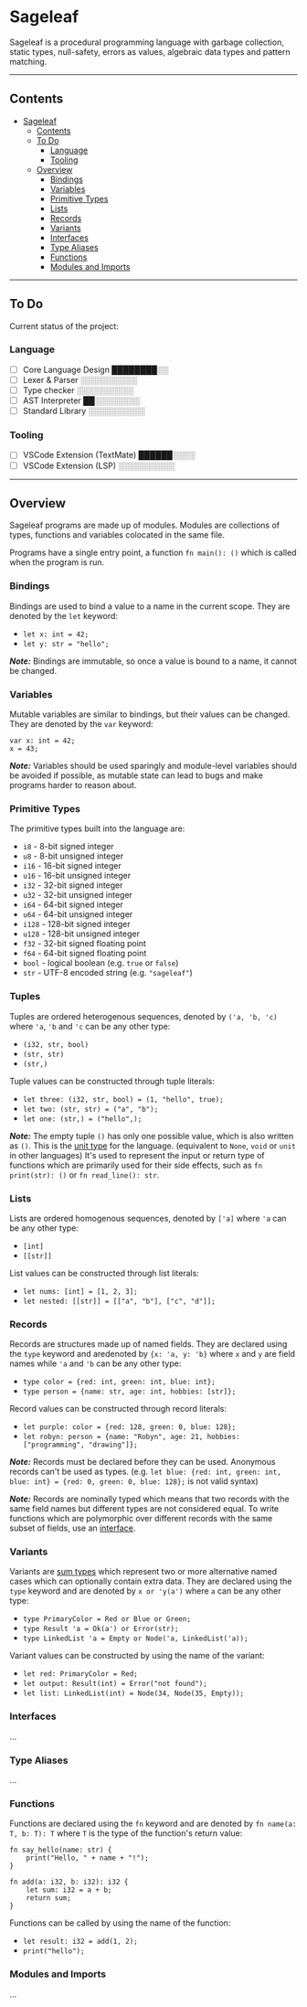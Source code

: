 # Sageleaf

Sageleaf is a procedural programming language with garbage collection, static
types, null-safety, errors as values, algebraic data types and pattern matching.

---

## Contents
- [Sageleaf](#sageleaf)
  - [Contents](#contents)
  - [To Do](#to-do)
    - [Language](#language)
    - [Tooling](#tooling)
  - [Overview](#overview)
    - [Bindings](#bindings)
    - [Variables](#variables)
    - [Primitive Types](#primitive-types)
    - [Lists](#lists)
    - [Records](#records)
    - [Variants](#variants)
    - [Interfaces](#interfaces)
    - [Type Aliases](#type-aliases)
    - [Functions](#functions)
    - [Modules and Imports](#modules-and-imports)

---

## To Do
Current status of the project:

### Language
- [ ] Core Language Design          ████████░░
- [ ] Lexer & Parser                ░░░░░░░░░░
- [ ] Type checker                  ░░░░░░░░░░
- [ ] AST Interpreter               ██░░░░░░░░
- [ ] Standard Library              ░░░░░░░░░░

### Tooling
- [ ] VSCode Extension (TextMate)   ██████░░░░
- [ ] VSCode Extension (LSP)        ░░░░░░░░░░

---

## Overview
Sageleaf programs are made up of modules. Modules are collections of types, functions and variables colocated in the same file.

Programs have a single entry point, a function `fn main(): ()` which is called when the program is run.

### Bindings
Bindings are used to bind a value to a name in the current scope. They are denoted by the `let` keyword:
- `let x: int = 42;`
- `let y: str = "hello";`

***Note:*** Bindings are immutable, so once a value is bound to a name, it cannot be changed.

### Variables
Mutable variables are similar to bindings, but their values can be changed. They are denoted by the `var` keyword:
```
var x: int = 42;
x = 43;
```
***Note:*** Variables should be used sparingly and module-level variables should be avoided if possible, as mutable state can lead to bugs and make programs harder to reason about.

### Primitive Types
The primitive types built into the language are:
- `i8` - 8-bit signed integer
- `u8` - 8-bit unsigned integer
- `i16` - 16-bit signed integer
- `u16` - 16-bit unsigned integer
- `i32` - 32-bit signed integer
- `u32` - 32-bit unsigned integer
- `i64` - 64-bit signed integer
- `u64` - 64-bit unsigned integer
- `i128` - 128-bit signed integer
- `u128` - 128-bit unsigned integer
- `f32` - 32-bit signed floating point
- `f64` - 64-bit signed floating point
- `bool` - logical boolean (e.g. `true` or `false`)
- `str` - UTF-8 encoded string (e.g. `"sageleaf"`)

### Tuples
Tuples are ordered heterogenous sequences, denoted by `('a, 'b, 'c)` where `'a`, `'b` and `'c` can be any other type:
- `(i32, str, bool)`
- `(str, str)`
- `(str,)`

Tuple values can be constructed through tuple literals:
- `let three: (i32, str, bool) = (1, "hello", true);`
- `let two: (str, str) = ("a", "b");`
- `let one: (str,) = ("hello",);`

***Note:*** The empty tuple `()` has only one possible value, which is also written as `()`. This is the [unit type](https://en.wikipedia.org/wiki/Unit_type) for the language. (equivalent to `None`, `void` or `unit` in other languages) It's used to represent the input or return type of functions which are primarily used for their side effects, such as `fn print(str): ()` or `fn read_line(): str`.

### Lists
Lists are ordered homogenous sequences, denoted by `['a]` where `'a` can be any other type:
- `[int]`
- `[[str]]`

List values can be constructed through list literals:
- `let nums: [int] = [1, 2, 3];`
- `let nested: [[str]] = [["a", "b"], ["c", "d"]];`

### Records
Records are structures made up of named fields. They are declared using the `type` keyword and aredenoted by `{x: 'a, y: 'b}` where `x` and `y` are field names while `'a` and `'b` can be any other type:
- `type color = {red: int, green: int, blue: int};`
- `type person = {name: str, age: int, hobbies: [str]};`

Record values can be constructed through record literals:
- `let purple: color = {red: 128, green: 0, blue: 128};`
- `let robyn: person = {name: "Robyn", age: 21, hobbies: ["programming", "drawing"]};`

***Note:*** Records must be declared before they can be used. Anonymous records can't be used as types. (e.g. `let blue: {red: int, green: int, blue: int} = {red: 0, green: 0, blue: 128};` is not valid syntax)

***Note:*** Records are nominally typed which means that two records with the same field names but different types are not considered equal. To write functions which are polymorphic over different records with the same subset of fields, use an [interface](#interfaces).

### Variants
Variants are [sum types](https://en.wikipedia.org/wiki/Tagged_union) which represent two or more alternative named cases which can optionally contain extra data. They are declared using the `type` keyword and are denoted by `x or 'y(a')` where `a` can be any other type:
- `type PrimaryColor = Red or Blue or Green;`
- `type Result 'a = Ok(a') or Error(str);`
- `type LinkedList 'a = Empty or Node('a, LinkedList('a));`

Variant values can be constructed by using the name of the variant:
- `let red: PrimaryColor = Red;`
- `let output: Result(int) = Error("not found");`
- `let list: LinkedList(int) = Node(34, Node(35, Empty));`

### Interfaces
...

### Type Aliases
...

### Functions
Functions are declared using the `fn` keyword and are denoted by `fn name(a: T, b: T): T` where `T` is the type of the function's return value:
```
fn say_hello(name: str) {
    print("Hello, " + name + "!");
}

fn add(a: i32, b: i32): i32 {
    let sum: i32 = a + b;
    return sum;
}
```

Functions can be called by using the name of the function:
- `let result: i32 = add(1, 2);`
- `print("hello");`

### Modules and Imports
...

